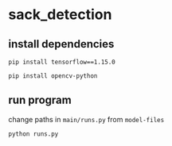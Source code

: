 # sack_detection

## install dependencies

`pip install tensorflow==1.15.0`

`pip install opencv-python`

## run program

change paths in `main/runs.py` from `model-files`

`python runs.py`



